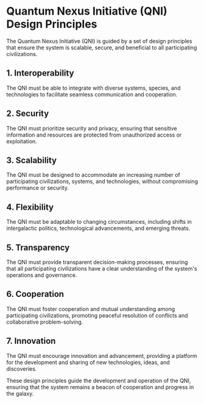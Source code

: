 # Quantum Nexus Initiative (QNI) Design Principles

The Quantum Nexus Initiative (QNI) is guided by a set of design principles that ensure the system is scalable, secure, and beneficial to all participating civilizations.

## 1. **Interoperability**

The QNI must be able to integrate with diverse systems, species, and technologies to facilitate seamless communication and cooperation.

## 2. **Security**

The QNI must prioritize security and privacy, ensuring that sensitive information and resources are protected from unauthorized access or exploitation.

## 3. **Scalability**

The QNI must be designed to accommodate an increasing number of participating civilizations, systems, and technologies, without compromising performance or security.

## 4. **Flexibility**

The QNI must be adaptable to changing circumstances, including shifts in intergalactic politics, technological advancements, and emerging threats.

## 5. **Transparency**

The QNI must provide transparent decision-making processes, ensuring that all participating civilizations have a clear understanding of the system's operations and governance.

## 6. **Cooperation**

The QNI must foster cooperation and mutual understanding among participating civilizations, promoting peaceful resolution of conflicts and collaborative problem-solving.

## 7. **Innovation**

The QNI must encourage innovation and advancement, providing a platform for the development and sharing of new technologies, ideas, and discoveries.

These design principles guide the development and operation of the QNI, ensuring that the system remains a beacon of cooperation and progress in the galaxy.
